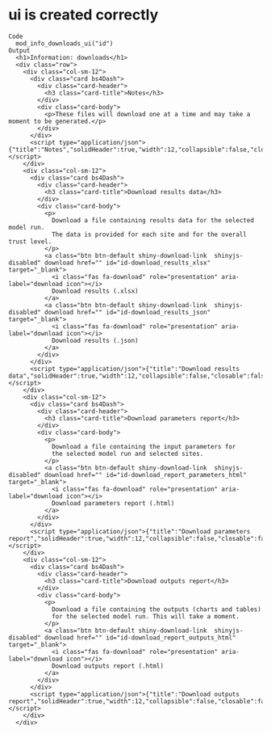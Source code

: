 # ui is created correctly

    Code
      mod_info_downloads_ui("id")
    Output
      <h1>Information: downloads</h1>
      <div class="row">
        <div class="col-sm-12">
          <div class="card bs4Dash">
            <div class="card-header">
              <h3 class="card-title">Notes</h3>
            </div>
            <div class="card-body">
              <p>These files will download one at a time and may take a moment to be generated.</p>
            </div>
          </div>
          <script type="application/json">{"title":"Notes","solidHeader":true,"width":12,"collapsible":false,"closable":false,"maximizable":false,"gradient":false}</script>
        </div>
        <div class="col-sm-12">
          <div class="card bs4Dash">
            <div class="card-header">
              <h3 class="card-title">Download results data</h3>
            </div>
            <div class="card-body">
              <p>
                Download a file containing results data for the selected model run.
                The data is provided for each site and for the overall trust level.
              </p>
              <a class="btn btn-default shiny-download-link  shinyjs-disabled" download href="" id="id-download_results_xlsx" target="_blank">
                <i class="fas fa-download" role="presentation" aria-label="download icon"></i>
                Download results (.xlsx)
              </a>
              <a class="btn btn-default shiny-download-link  shinyjs-disabled" download href="" id="id-download_results_json" target="_blank">
                <i class="fas fa-download" role="presentation" aria-label="download icon"></i>
                Download results (.json)
              </a>
            </div>
          </div>
          <script type="application/json">{"title":"Download results data","solidHeader":true,"width":12,"collapsible":false,"closable":false,"maximizable":false,"gradient":false}</script>
        </div>
        <div class="col-sm-12">
          <div class="card bs4Dash">
            <div class="card-header">
              <h3 class="card-title">Download parameters report</h3>
            </div>
            <div class="card-body">
              <p>
                Download a file containing the input parameters for
                the selected model run and selected sites.
              </p>
              <a class="btn btn-default shiny-download-link  shinyjs-disabled" download href="" id="id-download_report_parameters_html" target="_blank">
                <i class="fas fa-download" role="presentation" aria-label="download icon"></i>
                Download parameters report (.html)
              </a>
            </div>
          </div>
          <script type="application/json">{"title":"Download parameters report","solidHeader":true,"width":12,"collapsible":false,"closable":false,"maximizable":false,"gradient":false}</script>
        </div>
        <div class="col-sm-12">
          <div class="card bs4Dash">
            <div class="card-header">
              <h3 class="card-title">Download outputs report</h3>
            </div>
            <div class="card-body">
              <p>
                Download a file containing the outputs (charts and tables)
                for the selected model run. This will take a moment.
              </p>
              <a class="btn btn-default shiny-download-link  shinyjs-disabled" download href="" id="id-download_report_outputs_html" target="_blank">
                <i class="fas fa-download" role="presentation" aria-label="download icon"></i>
                Download outputs report (.html)
              </a>
            </div>
          </div>
          <script type="application/json">{"title":"Download outputs report","solidHeader":true,"width":12,"collapsible":false,"closable":false,"maximizable":false,"gradient":false}</script>
        </div>
      </div>

